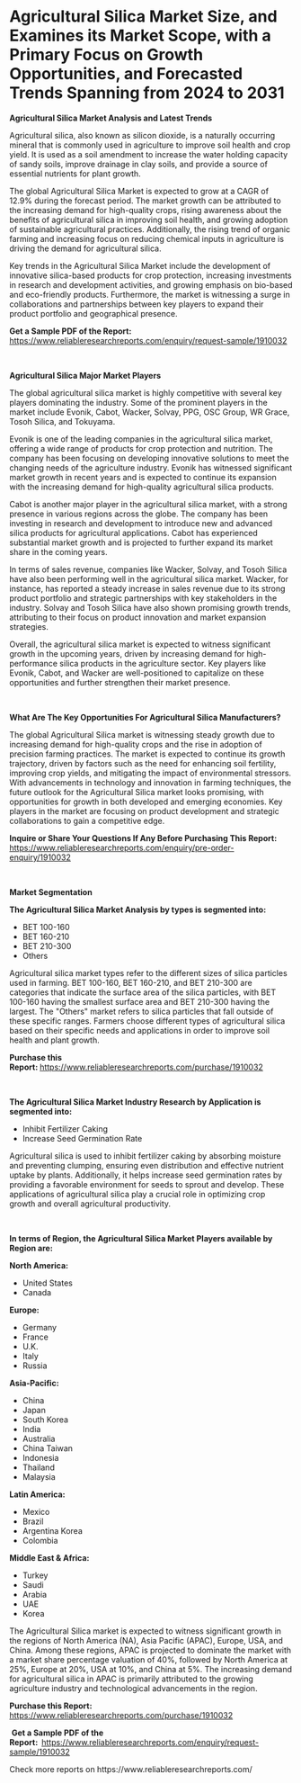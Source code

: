 <p><h1>Agricultural Silica Market Size, and Examines its Market Scope, with a Primary Focus on Growth Opportunities, and Forecasted Trends Spanning from 2024 to 2031</h1></p><p><strong>Agricultural Silica Market Analysis and Latest Trends</strong></p>
<p><p>Agricultural silica, also known as silicon dioxide, is a naturally occurring mineral that is commonly used in agriculture to improve soil health and crop yield. It is used as a soil amendment to increase the water holding capacity of sandy soils, improve drainage in clay soils, and provide a source of essential nutrients for plant growth.</p><p>The global Agricultural Silica Market is expected to grow at a CAGR of 12.9% during the forecast period. The market growth can be attributed to the increasing demand for high-quality crops, rising awareness about the benefits of agricultural silica in improving soil health, and growing adoption of sustainable agricultural practices. Additionally, the rising trend of organic farming and increasing focus on reducing chemical inputs in agriculture is driving the demand for agricultural silica.</p><p>Key trends in the Agricultural Silica Market include the development of innovative silica-based products for crop protection, increasing investments in research and development activities, and growing emphasis on bio-based and eco-friendly products. Furthermore, the market is witnessing a surge in collaborations and partnerships between key players to expand their product portfolio and geographical presence.</p></p>
<p><strong>Get a Sample PDF of the Report:&nbsp;</strong> <a href="https://www.reliableresearchreports.com/enquiry/request-sample/1910032">https://www.reliableresearchreports.com/enquiry/request-sample/1910032</a></p>
<p>&nbsp;</p>
<p><strong>Agricultural Silica Major Market Players</strong></p>
<p><p>The global agricultural silica market is highly competitive with several key players dominating the industry. Some of the prominent players in the market include Evonik, Cabot, Wacker, Solvay, PPG, OSC Group, WR Grace, Tosoh Silica, and Tokuyama.</p><p>Evonik is one of the leading companies in the agricultural silica market, offering a wide range of products for crop protection and nutrition. The company has been focusing on developing innovative solutions to meet the changing needs of the agriculture industry. Evonik has witnessed significant market growth in recent years and is expected to continue its expansion with the increasing demand for high-quality agricultural silica products.</p><p>Cabot is another major player in the agricultural silica market, with a strong presence in various regions across the globe. The company has been investing in research and development to introduce new and advanced silica products for agricultural applications. Cabot has experienced substantial market growth and is projected to further expand its market share in the coming years.</p><p>In terms of sales revenue, companies like Wacker, Solvay, and Tosoh Silica have also been performing well in the agricultural silica market. Wacker, for instance, has reported a steady increase in sales revenue due to its strong product portfolio and strategic partnerships with key stakeholders in the industry. Solvay and Tosoh Silica have also shown promising growth trends, attributing to their focus on product innovation and market expansion strategies.</p><p>Overall, the agricultural silica market is expected to witness significant growth in the upcoming years, driven by increasing demand for high-performance silica products in the agriculture sector. Key players like Evonik, Cabot, and Wacker are well-positioned to capitalize on these opportunities and further strengthen their market presence.</p></p>
<p>&nbsp;</p>
<p><strong>What Are The Key Opportunities For Agricultural Silica Manufacturers?</strong></p>
<p><p>The global Agricultural Silica market is witnessing steady growth due to increasing demand for high-quality crops and the rise in adoption of precision farming practices. The market is expected to continue its growth trajectory, driven by factors such as the need for enhancing soil fertility, improving crop yields, and mitigating the impact of environmental stressors. With advancements in technology and innovation in farming techniques, the future outlook for the Agricultural Silica market looks promising, with opportunities for growth in both developed and emerging economies. Key players in the market are focusing on product development and strategic collaborations to gain a competitive edge.</p></p>
<p><strong>Inquire or Share Your Questions If Any Before Purchasing This Report:</strong> <a href="https://www.reliableresearchreports.com/enquiry/pre-order-enquiry/1910032">https://www.reliableresearchreports.com/enquiry/pre-order-enquiry/1910032</a></p>
<p>&nbsp;</p>
<p><strong>Market Segmentation</strong></p>
<p><strong>The Agricultural Silica Market Analysis by types is segmented into:</strong></p>
<p><ul><li>BET 100-160</li><li>BET 160-210</li><li>BET 210-300</li><li>Others</li></ul></p>
<p><p>Agricultural silica market types refer to the different sizes of silica particles used in farming. BET 100-160, BET 160-210, and BET 210-300 are categories that indicate the surface area of the silica particles, with BET 100-160 having the smallest surface area and BET 210-300 having the largest. The "Others" market refers to silica particles that fall outside of these specific ranges. Farmers choose different types of agricultural silica based on their specific needs and applications in order to improve soil health and plant growth.</p></p>
<p><strong>Purchase this Report:&nbsp;</strong><a href="https://www.reliableresearchreports.com/purchase/1910032">https://www.reliableresearchreports.com/purchase/1910032</a></p>
<p>&nbsp;</p>
<p><strong>The Agricultural Silica Market Industry Research by Application is segmented into:</strong></p>
<p><ul><li>Inhibit Fertilizer Caking</li><li>Increase Seed Germination Rate</li></ul></p>
<p><p>Agricultural silica is used to inhibit fertilizer caking by absorbing moisture and preventing clumping, ensuring even distribution and effective nutrient uptake by plants. Additionally, it helps increase seed germination rates by providing a favorable environment for seeds to sprout and develop. These applications of agricultural silica play a crucial role in optimizing crop growth and overall agricultural productivity.</p></p>
<p>&nbsp;</p>
<p><strong>In terms of Region, the Agricultural Silica Market Players available by Region are:</strong></p>
<p>
    <p> <strong> North America: </strong>
        <ul>
            <li>United States</li>
            <li>Canada</li>
        </ul>
        </p> 
    <p> <strong> Europe: </strong>
        <ul>
            <li>Germany</li>
            <li>France</li>
            <li>U.K.</li>
            <li>Italy</li>
            <li>Russia</li>
        </ul>
        </p> 
    <p> <strong> Asia-Pacific: </strong>
        <ul>
            <li>China</li>
            <li>Japan</li>
            <li>South Korea</li>
            <li>India</li>
            <li>Australia</li>
            <li>China Taiwan</li>
            <li>Indonesia</li>
            <li>Thailand</li>
            <li>Malaysia</li>
        </ul>
        </p> 
    <p> <strong> Latin America: </strong>
        <ul>
            <li>Mexico</li>
            <li>Brazil</li>
            <li>Argentina Korea</li>
            <li>Colombia</li>
        </ul>
        </p> 
    <p> <strong> Middle East & Africa: </strong>
        <ul>
            <li>Turkey</li>
            <li>Saudi</li>
            <li>Arabia</li>
            <li>UAE</li>
            <li>Korea</li>
        </ul>
    </p>
    </p>
<p><p>The Agricultural Silica market is expected to witness significant growth in the regions of North America (NA), Asia Pacific (APAC), Europe, USA, and China. Among these regions, APAC is projected to dominate the market with a market share percentage valuation of 40%, followed by North America at 25%, Europe at 20%, USA at 10%, and China at 5%. The increasing demand for agricultural silica in APAC is primarily attributed to the growing agriculture industry and technological advancements in the region.</p></p>
<p><strong>Purchase this Report: </strong><a href="https://www.reliableresearchreports.com/purchase/1910032">https://www.reliableresearchreports.com/purchase/1910032</a></p>
<p>&nbsp;<strong>Get a Sample PDF of the Report:&nbsp;&nbsp;</strong><a href="https://www.reliableresearchreports.com/enquiry/request-sample/1910032">https://www.reliableresearchreports.com/enquiry/request-sample/1910032</a></p>
<p><strong></strong></p>
<p>Check more reports on https://www.reliableresearchreports.com/</p>